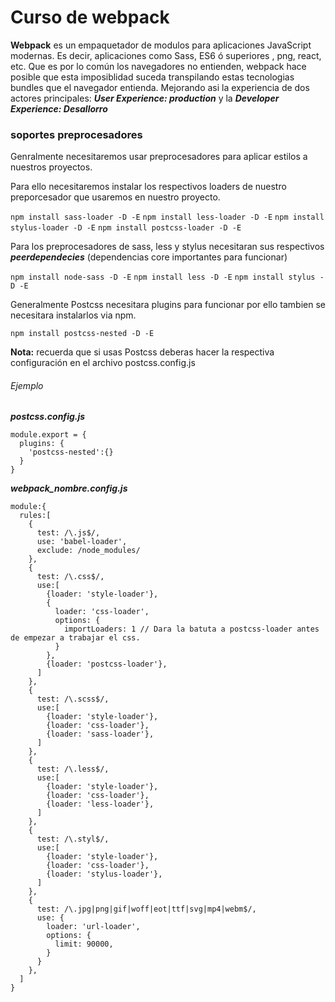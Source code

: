 # Curso de webpack

**Webpack** es un empaquetador de modulos para aplicaciones JavaScript modernas. Es decir, aplicaciones como Sass, ES6 ó superiores , png, react, etc. Que es por lo común los navegadores no entienden, webpack hace posible que esta imposiblidad suceda transpilando estas tecnologias bundles que el navegador entienda. Mejorando asi la experiencia de dos actores principales: ***User Experience: production*** y la ***Developer Experience: Desallorro***

### soportes preprocesadores

Genralmente necesitaremos usar preprocesadores para aplicar estilos a nuestros proyectos.

Para ello necesitaremos instalar los respectivos loaders de nuestro preporcesador que usaremos en nuestro proyecto.

`npm install sass-loader -D -E`
`npm install less-loader -D -E`
`npm install stylus-loader -D -E`
`npm install postcss-loader -D -E`

Para los preprocesadores de sass, less y stylus necesitaran sus respectivos ***peerdependecies*** (dependencias core importantes para funcionar)

`npm install node-sass -D -E`
`npm install less -D -E`
`npm install stylus -D -E`

Generalmente Postcss necesitara plugins para funcionar por ello tambien se necesitara instalarlos via npm.

`npm install postcss-nested -D -E`

**Nota:** recuerda que si usas Postcss deberas hacer la respectiva configuración en el archivo postcss.config.js

###### Ejemplo

***postcss.config.js***

```
module.export = {
  plugins: {
    'postcss-nested':{}
  }
}
```

***webpack_nombre.config.js***

```
module:{
  rules:[
    {
      test: /\.js$/,
      use: 'babel-loader',
      exclude: /node_modules/
    },
    {
      test: /\.css$/,
      use:[
        {loader: 'style-loader'},
        {
          loader: 'css-loader',
          options: {
            importLoaders: 1 // Dara la batuta a postcss-loader antes de empezar a trabajar el css.
          }
        },
        {loader: 'postcss-loader'},
      ]
    },
    {
      test: /\.scss$/,
      use:[
        {loader: 'style-loader'},
        {loader: 'css-loader'},
        {loader: 'sass-loader'},
      ]
    },
    {
      test: /\.less$/,
      use:[
        {loader: 'style-loader'},
        {loader: 'css-loader'},
        {loader: 'less-loader'},
      ]
    },
    {
      test: /\.styl$/,
      use:[
        {loader: 'style-loader'},
        {loader: 'css-loader'},
        {loader: 'stylus-loader'},
      ]
    },
    {
      test: /\.jpg|png|gif|woff|eot|ttf|svg|mp4|webm$/,
      use: {
        loader: 'url-loader',
        options: {
          limit: 90000,
        }
      }
    },
  ]
}
```